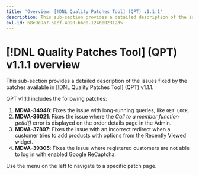 ```yaml
---
title: 'Overview: [!DNL Quality Patches Tool] (QPT) v1.1.1'
description: This sub-section provides a detailed description of the issues fixed by the patches available in [!DNL Quality Patches Tool] (QPT) v1.1.1.
exl-id: 68e9e9a7-5acf-4090-bbd0-124be02312d5
---
```

# [!DNL Quality Patches Tool] (QPT) v1.1.1 overview

This sub-section provides a detailed description of the issues fixed by the patches available in [!DNL Quality Patches Tool] (QPT) v1.1.1.

QPT v1.1.1 includes the following patches:

1. **MDVA-34948**: Fixes the issue with long-running queries, like `GET_LOCK`.
1. **MDVA-36021**: Fixes the issue where the *Call to a member function getId()* error is displayed on the order details page in the Admin.
1. **MDVA-37897**: Fixes the issue with an incorrect redirect when a customer tries to add products with options from the Recently Viewed widget.
1. **MDVA-39305**: Fixes the issue where registered customers are not able to log in with enabled Google ReCaptcha.

Use the menu on the left to navigate to a specific patch page.
